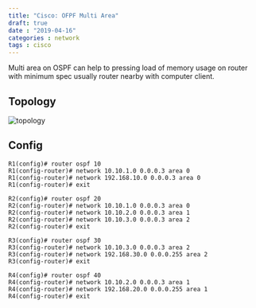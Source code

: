 ```yaml
---
title: "Cisco: OFPF Multi Area"
draft: true
date : "2019-04-16"
categories : network
tags : cisco
---
```


Multi area on OSPF can help to pressing load of memory usage on router with minimum spec usually router nearby with computer client.

## Topology
![topology](https://gblobscdn.gitbook.com/assets%2F-M4i1FkyJ96YEscBnmfS%2F-M4icPZWcnOSs2jE7Vt9%2F-M4iekmBsiZhubcXo9s4%2Fospf-multi.png?alt=media&token=4078756d-5df8-4856-97ee-380bb63464b1)

## Config

    R1(config)# router ospf 10
    R1(config-router)# network 10.10.1.0 0.0.0.3 area 0
    R1(config-router)# network 192.168.10.0 0.0.0.3 area 0
    R1(config-router)# exit

    R2(config)# router ospf 20
    R2(config-router)# network 10.10.1.0 0.0.0.3 area 0
    R2(config-router)# network 10.10.2.0 0.0.0.3 area 1
    R2(config-router)# network 10.10.3.0 0.0.0.3 area 2
    R2(config-router)# exit

    R3(config)# router ospf 30
    R3(config-router)# network 10.10.3.0 0.0.0.3 area 2
    R3(config-router)# network 192.168.30.0 0.0.0.255 area 2
    R3(config-router)# exit

    R4(config)# router ospf 40
    R4(config-router)# network 10.10.2.0 0.0.0.3 area 1
    R4(config-router)# network 192.168.20.0 0.0.0.255 area 1
    R4(config-router)# exit